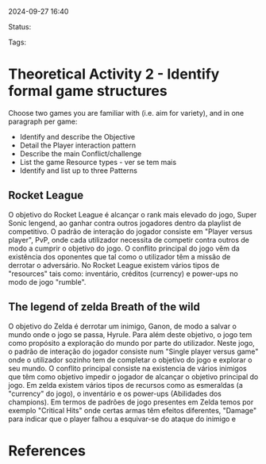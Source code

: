 2024-09-27 16:40

Status: 

Tags: 

# Theoretical Activity 2 - Identify formal game structures

Choose two games you are familiar with (i.e. aim for variety), and in one paragraph per game:

- Identify and describe the Objective 
- Detail the Player interaction pattern 
- Describe the main Conflict/challenge
- List the game Resource types - ver se tem mais
- Identify and list up to three Patterns

## Rocket League

O objetivo do Rocket League é alcançar o rank mais elevado do jogo, Super Sonic lengend, ao ganhar contra outros jogadores dentro da playlist de competitivo. O padrão de interação do jogador consiste em "Player versus player", PvP, onde cada utilizador necessita de competir contra outros de modo a cumprir o objetivo do jogo. O conflito principal do jogo vêm da existência dos oponentes que tal como o utilizador têm  a missão de derrotar o adversário. No Rocket League existem vários tipos de "resources" tais como: inventário, créditos (currency) e power-ups no modo de jogo "rumble".

## The legend of zelda Breath of the wild 

O objetivo do Zelda é derrotar um inimigo, Ganon, de modo a salvar o mundo onde o jogo se passa, Hyrule. Para além deste objetivo, o jogo tem como propósito a exploração do mundo por parte do utilizador. Neste jogo, o padrão de interação do jogador consiste num "Single player versus game" onde o utilizador sozinho tem de completar o objetivo do jogo e explorar o seu mundo. O conflito principal consiste na existencia de vários inimigos que têm como objetivo impedir o jogador de alcançar o objetivo principal do jogo. Em zelda existem vários tipos de recursos como as esmeraldas (a "currency" do jogo), o inventário e os power-ups (Abilidades dos champions). Em termos de padrões de jogo presentes em Zelda temos por exemplo "Critical Hits" onde certas armas têm efeitos diferentes, "Damage" para indicar que o player falhou a esquivar-se do ataque do inimigo e 

# References

